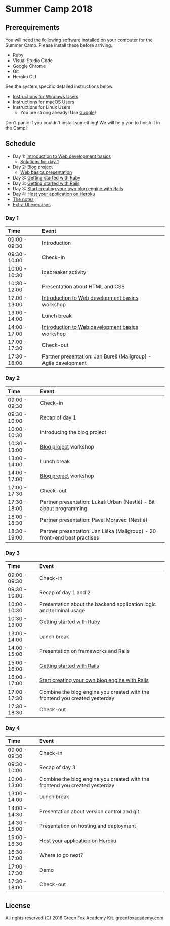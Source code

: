 # Summer Camp 2018

## Prerequirements

You will need the following software installed on your computer for the Summer
Camp. Please install these before arriving.

- Ruby
- Visual Studio Code
- Google Chrome
- Git
- Heroku CLI

See the system specific detailed instructions below.

- [Instructions for Windows Users](prerequirements-windows.md)
- [Instructions for macOS Users](prerequirements-macos.md)
- Instructions for Linux Users
  - You are strong already! Use [Google](https://www.google.com/)!

Don't panic if you couldn't install something! We will help you to finish it in
the Camp!

## Schedule

- Day 1: [Introduction to Web development basics](web-development-basics.md)
  - [Solutions for day 1](solutions/day-01)
- Day 2: [Blog project](blog-project.md)
  - [Web basics presentation](https://docs.google.com/presentation/d/1BRkqewW8a5JQGnCv3ynbxhgr0BjwSuk3v7YmJLQIAkE/edit?usp=sharing)
- Day 3: [Getting started with Ruby](ruby-getting-started.md)
- Day 3: [Getting started with Rails](rails-getting-started.md)
- Day 3: [Start creating your own blog engine with Rails](rails-my-blog.md)
- Day 4: [Host your application on Heroku](hosting.md)
- [The notes](notes.md)
- [Extra UI exercises](extra-ui-exercises.md)

### Day 1

| Time          | Event                                                                        |
| :------------ | :--------------------------------------------------------------------------- |
| 09:00 - 09:30 | Introduction                                                                 |
| 09:30 - 10:00 | Check-in                                                                     |
| 10:00 - 10:30 | Icebreaker activity                                                          |
| 10:30 - 12:00 | Presentation about HTML and CSS                                              |
| 12:00 - 13:00 | [Introduction to Web development basics](web-development-basics.md) workshop |
| 13:00 - 14:00 | Lunch break                                                                  |
| 14:00 - 17:00 | [Introduction to Web development basics](web-development-basics.md) workshop |
| 17:00 - 17:30 | Check-out                                                                    |
| 17:30 - 18:00 | Partner presentation: Jan Bureš (Mallgroup) - Agile development              |

### Day 2

| Time          | Event                                                                     |
| :------------ | :------------------------------------------------------------------------ |
| 09:00 - 09:30 | Check-in                                                                  |
| 09:30 - 10:00 | Recap of day 1                                                            |
| 10:00 - 10:30 | Introducing the blog project                                              |
| 10:30 - 13:00 | [Blog project](blog-project.md) workshop                                  |
| 13:00 - 14:00 | Lunch break                                                               |
| 14:00 - 17:00 | [Blog project](blog-project.md) workshop                                  |
| 17:00 - 17:30 | Check-out                                                                 |
| 17:30 - 18:00 | Partner presentation: Lukáš Urban (Nestlé) - Bit about programming        |
| 18:00 - 18:30 | Partner presentation: Pavel Moravec (Nestlé)                              |
| 18:30 - 19:00 | Partner presentation: Jan Liška (Mallgroup) - 20 front-end best practises |

### Day 3

| Time          | Event                                                                       |
| :------------ | :-------------------------------------------------------------------------- |
| 09:00 - 09:30 | Check-in                                                                    |
| 09:30 - 10:00 | Recap of day 1 and 2                                                        |
| 10:00 - 10:30 | Presentation about the backend application logic and terminal usage         |
| 10:30 - 13:00 | [Getting started with Ruby](ruby-getting-started.md)                        |
| 13:00 - 14:00 | Lunch break                                                                 |
| 14:00 - 15:00 | Presentation on frameworks and Rails                                        |
| 15:00 - 16:00 | [Getting started with Rails](rails-getting-started.md)                      |
| 16:00 - 17:00 | [Start creating your own blog engine with Rails](rails-my-blog.md)          |
| 17:00 - 17:30 | Combine the blog engine you created with the frontend you created yesterday |
| 17:30 - 18:30 | Check-out                                                                   |

### Day 4

| Time          | Event                                                                       |
|:--------------|:----------------------------------------------------------------------------|
| 09:00 - 09:30 | Check-in                                                                    |
| 09:30 - 10:00 | Recap of day 3                                                              |
| 10:00 - 13:00 | Combine the blog engine you created with the frontend you created yesterday |
| 13:00 - 14:00 | Lunch break                                                                 |
| 14:00 - 14:30 | Presentation about version control and git                                  |
| 14:30 - 15:00 | Presentation on hosting and deployment                                      |
| 15:00 - 16:30 | [Host your application on Heroku](hosting.md)                               |
| 16:30 - 17:00 | Where to go next?                                                           |
| 17:00 - 17:30 | Demo                                                                        |
| 17:30 - 18:00 | Check-out                                                                   |

## License

All rights reserved (C) 2018 Green Fox Academy Kft. [greenfoxacademy.com](http://greenfoxacademy.com)
